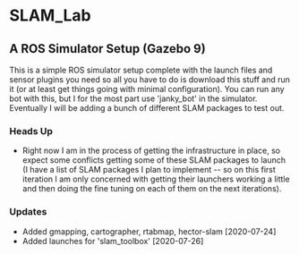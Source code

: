 # SLAM_Lab

## A ROS Simulator Setup (Gazebo 9)
This is a simple ROS simulator setup complete with the launch files and sensor plugins you need so all you have to do is download this stuff and run it (or at least get things going with minimal configuration). You can run any bot with this, but I for the most part use 'janky_bot' in the simulator. Eventually I will be adding a bunch of different SLAM packages to test out. 

### Heads Up 
* Right now I am in the process of getting the infrastructure in place, so expect some conflicts getting some of these SLAM packages to launch (I have a list of SLAM packages I plan to implement -- so on this first iteration I am only concerned with getting their launchers working a little and then doing the fine tuning on each of them on the next iterations).


### Updates
* Added gmapping, cartographer, rtabmap, hector-slam [2020-07-24]
* Added launches for 'slam_toolbox' [2020-07-26]
